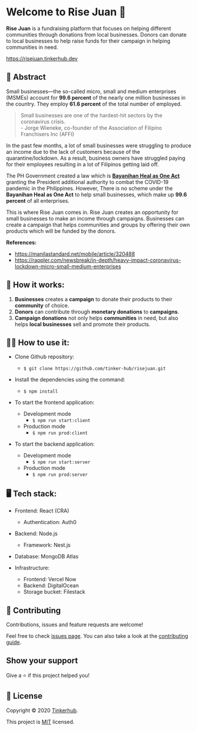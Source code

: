 # Welcome to Rise Juan 👋

**Rise Juan** is a fundraising platform that focuses on helping different communities through donations from local businesses. Donors can donate to local businesses to help raise funds for their campaign in helping communities in need.

https://risejuan.tinkerhub.dev

## 📝 Abstract
Small businesses—the so-called micro, small and medium enterprises (MSMEs) account for **99.6 percent** of the nearly one million businesses in the country. They employ **61.6 percent** of the total number of employed.

> Small businesses are one of the hardest-hit sectors by the coronavirus crisis. <br />- Jorge Wieneke, co-founder of the Association of Filipino Franchisers Inc (AFFI)

In the past few months, a lot of small businesses were struggling to produce an income due to the lack of customers because of the quarantine/lockdown. As a result, business owners have struggled paying for their employees resulting in a lot of Filipinos getting laid off. 

The PH Government created a law which is [**Bayanihan Heal as One Act**](https://en.wikipedia.org/wiki/Bayanihan_to_Heal_as_One_Act#:~:text=The%20Bayanihan%20to%20Heal%20as,19%20pandemic%20in%20the%20Philippines.) granting the President additional authority to combat the COVID-19 pandemic in the Philippines. However, There is no scheme under the **Bayanihan Heal as One Act** to help small businesses, which make up **99.6 percent** of all enterprises. 

This is where Rise Juan comes in. Rise Juan creates an opportunity for small businesses to make an income through campaigns. Businesses can create a campaign that helps communities and groups by offering their own products which will be funded by the donors. 

**References:**
- https://manilastandard.net/mobile/article/320488
- https://rappler.com/newsbreak/in-depth/heavy-impact-coronavirus-lockdown-micro-small-medium-enterprises

## 🤔 How it works:

1. **Businesses** creates a **campaign** to donate their products to their **community** of choice.
2. **Donors** can contribute through **monetary donations** to **campaigns**.
3. **Campaign donations** not only helps **communities** in need, but also helps **local businesses** sell and promote their products.

## 👨‍💻 How to use it:

- Clone Github repository:

  - `$ git clone https://github.com/tinker-hub/risejuan.git`

- Install the dependencies using the command:

  - `$ npm install`

- To start the frontend application:

  - Development mode
    - `$ npm run start:client`
  - Production mode
    - `$ npm run prod:client`

- To start the backend application:
  - Development mode
    - `$ npm run start:server`
  - Production mode
    - `$ npm run prod:server`

## 🖥 Tech stack:

- Frontend: React (CRA)

  - Authentication: Auth0

- Backend: Node.js

  - Framework: Nest.js

- Database: MongoDB Atlas

- Infrastructure:
  - Frontend: Vercel Now
  - Backend: DigitalOcean
  - Storage bucket: Filestack

## 🤝 Contributing

Contributions, issues and feature requests are welcome!

Feel free to check [issues page](hhttps://github.com/tinker-hub/risejuan/issues). You can also take a look at the [contributing guide](hhttps://github.com/tinker-hub/risejuan/blob/master/CONTRIBUTING.md).

## Show your support

Give a ⭐️ if this project helped you!

## 📝 License

Copyright © 2020 [Tinkerhub](https://github.com/tinker-hub).

This project is [MIT](https://github.com/tinker-hub/risejuan/blob/master/LICENSE) licensed.
